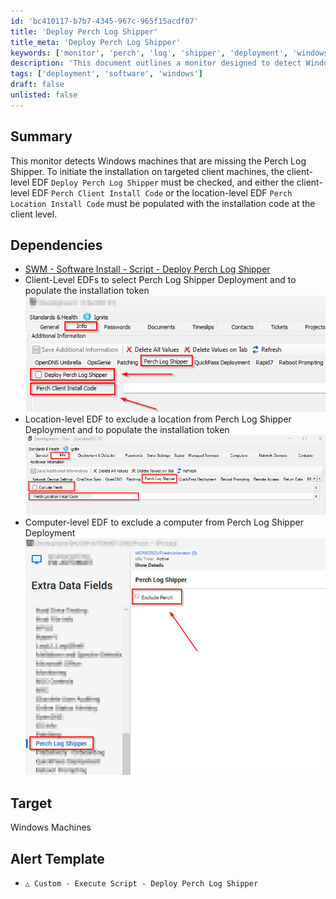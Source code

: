 ```yaml
---
id: 'bc410117-b7b7-4345-967c-965f15acdf07'
title: 'Deploy Perch Log Shipper'
title_meta: 'Deploy Perch Log Shipper'
keywords: ['monitor', 'perch', 'log', 'shipper', 'deployment', 'windows']
description: 'This document outlines a monitor designed to detect Windows machines that are missing the Perch Log Shipper. It details the necessary client-level EDF settings required to initiate the installation on targeted machines, including the deployment and installation codes needed for successful implementation.'
tags: ['deployment', 'software', 'windows']
draft: false
unlisted: false
---
```


## Summary

This monitor detects Windows machines that are missing the Perch Log Shipper. To initiate the installation on targeted client machines, the client-level EDF `Deploy Perch Log Shipper` must be checked, and either the client-level EDF `Perch Client Install Code` or the location-level EDF `Perch Location Install Code` must be populated with the installation code at the client level.

## Dependencies

- [SWM - Software Install - Script - Deploy Perch Log Shipper](https://proval.itglue.com/DOC-5078775-14986108)  
- Client-Level EDFs to select Perch Log Shipper Deployment and to populate the installation token  
  ![image](../../../static/img/Deploy-Perch-Log-Shipper/image_1.png)  
- Location-level EDF to exclude a location from Perch Log Shipper Deployment and to populate the installation token  
  ![image](../../../static/img/Deploy-Perch-Log-Shipper/image_2.png)  
- Computer-level EDF to exclude a computer from Perch Log Shipper Deployment  
  ![image](../../../static/img/Deploy-Perch-Log-Shipper/image_3.png)  

## Target

Windows Machines

## Alert Template

- `△ Custom - Execute Script - Deploy Perch Log Shipper`



